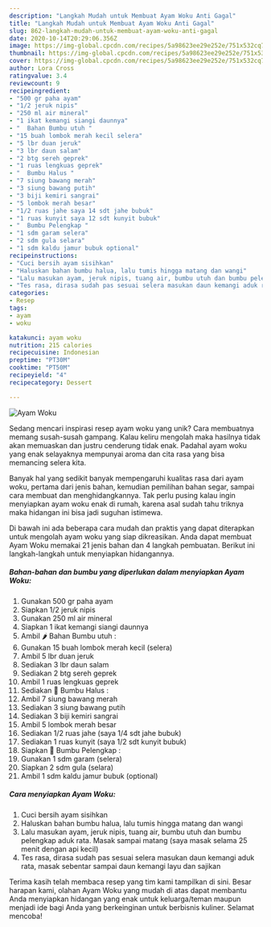 ```yaml
---
description: "Langkah Mudah untuk Membuat Ayam Woku Anti Gagal"
title: "Langkah Mudah untuk Membuat Ayam Woku Anti Gagal"
slug: 862-langkah-mudah-untuk-membuat-ayam-woku-anti-gagal
date: 2020-10-14T20:29:06.356Z
image: https://img-global.cpcdn.com/recipes/5a98623ee29e252e/751x532cq70/ayam-woku-foto-resep-utama.jpg
thumbnail: https://img-global.cpcdn.com/recipes/5a98623ee29e252e/751x532cq70/ayam-woku-foto-resep-utama.jpg
cover: https://img-global.cpcdn.com/recipes/5a98623ee29e252e/751x532cq70/ayam-woku-foto-resep-utama.jpg
author: Lora Cross
ratingvalue: 3.4
reviewcount: 9
recipeingredient:
- "500 gr paha ayam"
- "1/2 jeruk nipis"
- "250 ml air mineral"
- "1 ikat kemangi siangi daunnya"
- "  Bahan Bumbu utuh "
- "15 buah lombok merah kecil selera"
- "5 lbr duan jeruk"
- "3 lbr daun salam"
- "2 btg sereh geprek"
- "1 ruas lengkuas geprek"
- "  Bumbu Halus "
- "7 siung bawang merah"
- "3 siung bawang putih"
- "3 biji kemiri sangrai"
- "5 lombok merah besar"
- "1/2 ruas jahe saya 14 sdt jahe bubuk"
- "1 ruas kunyit saya 12 sdt kunyit bubuk"
- "  Bumbu Pelengkap "
- "1 sdm garam selera"
- "2 sdm gula selara"
- "1 sdm kaldu jamur bubuk optional"
recipeinstructions:
- "Cuci bersih ayam sisihkan"
- "Haluskan bahan bumbu halua, lalu tumis hingga matang dan wangi"
- "Lalu masukan ayam, jeruk nipis, tuang air, bumbu utuh dan bumbu pelengkap aduk rata. Masak sampai matang (saya masak selama 25 menit dengan api kecil)"
- "Tes rasa, dirasa sudah pas sesuai selera masukan daun kemangi aduk rata, masak sebentar sampai daun kemangi layu dan sajikan"
categories:
- Resep
tags:
- ayam
- woku

katakunci: ayam woku 
nutrition: 215 calories
recipecuisine: Indonesian
preptime: "PT30M"
cooktime: "PT50M"
recipeyield: "4"
recipecategory: Dessert

---
```



![Ayam Woku](https://img-global.cpcdn.com/recipes/5a98623ee29e252e/751x532cq70/ayam-woku-foto-resep-utama.jpg)

Sedang mencari inspirasi resep ayam woku yang unik? Cara membuatnya memang susah-susah gampang. Kalau keliru mengolah maka hasilnya tidak akan memuaskan dan justru cenderung tidak enak. Padahal ayam woku yang enak selayaknya mempunyai aroma dan cita rasa yang bisa memancing selera kita.

Banyak hal yang sedikit banyak mempengaruhi kualitas rasa dari ayam woku, pertama dari jenis bahan, kemudian pemilihan bahan segar, sampai cara membuat dan menghidangkannya. Tak perlu pusing kalau ingin menyiapkan ayam woku enak di rumah, karena asal sudah tahu triknya maka hidangan ini bisa jadi suguhan istimewa.




Di bawah ini ada beberapa cara mudah dan praktis yang dapat diterapkan untuk mengolah ayam woku yang siap dikreasikan. Anda dapat membuat Ayam Woku memakai 21 jenis bahan dan 4 langkah pembuatan. Berikut ini langkah-langkah untuk menyiapkan hidangannya.

<!--inarticleads1-->

##### Bahan-bahan dan bumbu yang diperlukan dalam menyiapkan Ayam Woku:

1. Gunakan 500 gr paha ayam
1. Siapkan 1/2 jeruk nipis
1. Gunakan 250 ml air mineral
1. Siapkan 1 ikat kemangi siangi daunnya
1. Ambil  🌶 Bahan Bumbu utuh :
1. Gunakan 15 buah lombok merah kecil (selera)
1. Ambil 5 lbr duan jeruk
1. Sediakan 3 lbr daun salam
1. Sediakan 2 btg sereh geprek
1. Ambil 1 ruas lengkuas geprek
1. Sediakan  🔪 Bumbu Halus :
1. Ambil 7 siung bawang merah
1. Sediakan 3 siung bawang putih
1. Sediakan 3 biji kemiri sangrai
1. Ambil 5 lombok merah besar
1. Sediakan 1/2 ruas jahe (saya 1/4 sdt jahe bubuk)
1. Sediakan 1 ruas kunyit (saya 1/2 sdt kunyit bubuk)
1. Siapkan  🥄 Bumbu Pelengkap :
1. Gunakan 1 sdm garam (selera)
1. Siapkan 2 sdm gula (selara)
1. Ambil 1 sdm kaldu jamur bubuk (optional)




<!--inarticleads2-->

##### Cara menyiapkan Ayam Woku:

1. Cuci bersih ayam sisihkan
1. Haluskan bahan bumbu halua, lalu tumis hingga matang dan wangi
1. Lalu masukan ayam, jeruk nipis, tuang air, bumbu utuh dan bumbu pelengkap aduk rata. Masak sampai matang (saya masak selama 25 menit dengan api kecil)
1. Tes rasa, dirasa sudah pas sesuai selera masukan daun kemangi aduk rata, masak sebentar sampai daun kemangi layu dan sajikan




Terima kasih telah membaca resep yang tim kami tampilkan di sini. Besar harapan kami, olahan Ayam Woku yang mudah di atas dapat membantu Anda menyiapkan hidangan yang enak untuk keluarga/teman maupun menjadi ide bagi Anda yang berkeinginan untuk berbisnis kuliner. Selamat mencoba!
